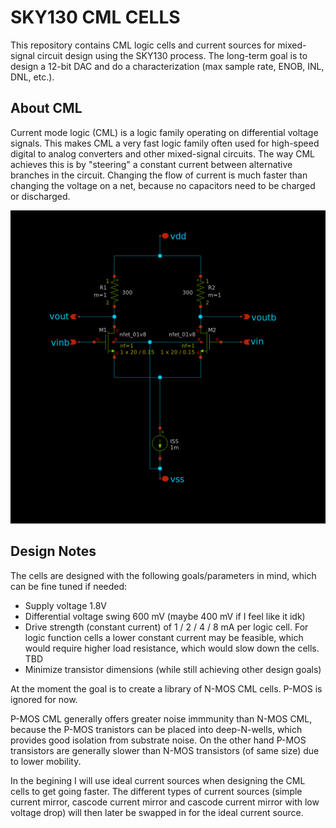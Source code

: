 # SKY130 CML CELLS

This repository contains CML logic cells and current sources for mixed-signal circuit design using the SKY130 process.
The long-term goal is to design a 12-bit DAC and do a characterization (max sample rate, ENOB, INL, DNL, etc.).

## About CML

Current mode logic (CML) is a logic family operating on differential voltage signals. This makes CML a very fast logic family often used for high-speed digital to analog converters and other mixed-signal circuits.
The way CML achieves this is by "steering" a constant current between alternative branches in the circuit. Changing the flow of current is much faster than changing the voltage on a net, because no capacitors need to be charged or discharged.

<img src="xschem/cml_inverter.png" width=612>

## Design Notes

The cells are designed with the following goals/parameters in mind, which can be fine
tuned if needed:
* Supply voltage 1.8V
* Differential voltage swing 600 mV (maybe 400 mV if I feel like it idk)
* Drive strength (constant current) of 1 / 2 / 4 / 8 mA per logic cell. For logic function cells a lower constant current may be feasible, which would require higher load resistance, which would slow down the cells. TBD
* Minimize transistor dimensions (while still achieving other design goals)

At the moment the goal is to create a library of N-MOS CML cells. P-MOS is ignored for now.

P-MOS CML generally offers greater noise immmunity than N-MOS CML, because the P-MOS tranistors can be placed into deep-N-wells, which provides good isolation from substrate noise. On the other hand P-MOS transistors are generally slower than N-MOS transistors (of same size) due to lower mobility.

In the begining I will use ideal current sources when designing the CML cells to get going faster.
The different types of current sources (simple current mirror, cascode current mirror and cascode current mirror with low voltage drop) will then later be swapped in for the ideal current source.
